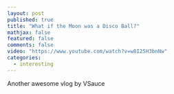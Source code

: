 ```yaml
---
layout: post
published: true
title: "What if the Moon was a Disco Ball?"
mathjax: false
featured: false
comments: false
video: "https://www.youtube.com/watch?v=w8I25H3bnNw"
categories: 
  - interesting
---
```


Another awesome vlog by VSauce